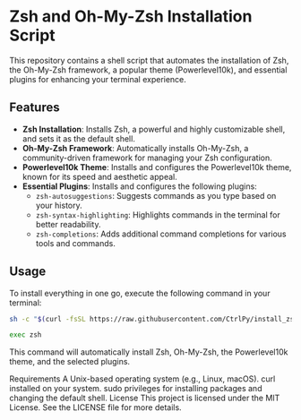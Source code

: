 # Zsh and Oh-My-Zsh Installation Script

This repository contains a shell script that automates the installation of Zsh, the Oh-My-Zsh framework, a popular theme (Powerlevel10k), and essential plugins for enhancing your terminal experience.

## Features

- **Zsh Installation**: Installs Zsh, a powerful and highly customizable shell, and sets it as the default shell.
- **Oh-My-Zsh Framework**: Automatically installs Oh-My-Zsh, a community-driven framework for managing your Zsh configuration.
- **Powerlevel10k Theme**: Installs and configures the Powerlevel10k theme, known for its speed and aesthetic appeal.
- **Essential Plugins**: Installs and configures the following plugins:
  - `zsh-autosuggestions`: Suggests commands as you type based on your history.
  - `zsh-syntax-highlighting`: Highlights commands in the terminal for better readability.
  - `zsh-completions`: Adds additional command completions for various tools and commands.

## Usage

To install everything in one go, execute the following command in your terminal:

```zsh
sh -c "$(curl -fsSL https://raw.githubusercontent.com/CtrlPy/install_zsh_ohmyzsh.sh/main/install_zsh_ohmyzsh.sh)"

```


```zsh
exec zsh
```

This command will automatically install Zsh, Oh-My-Zsh, the Powerlevel10k theme, and the selected plugins.

Requirements
A Unix-based operating system (e.g., Linux, macOS).
curl installed on your system.
sudo privileges for installing packages and changing the default shell.
License
This project is licensed under the MIT License. See the LICENSE file for more details.